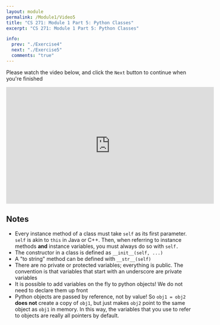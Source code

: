 ```yaml
---
layout: module
permalink: /Module1/Video5
title: "CS 271: Module 1 Part 5: Python Classes"
excerpt: "CS 271: Module 1 Part 5: Python Classes"

info:
  prev: "./Exercise4"
  next: "./Exercise5"
  comments: "true"
---
```


<p>
Please watch the video below, and click the <code>Next</code> button to continue when you're finished
</p>

<iframe width="560" height="315" src="https://www.youtube.com/embed/uL-ftsDtmCc" frameborder="0" allow="accelerometer; autoplay; clipboard-write; encrypted-media; gyroscope; picture-in-picture" allowfullscreen></iframe>

<h2>Notes</h2>

<ul>
<li>Every instance method of a class must take <code>self</code> as its first parameter.  <code>self</code> is akin to <code>this</code> in Java or C++.  Then, when referring to instance methods <b>and</b> instance variables, you must always do so with <code>self.</code></li>
<li>The constructor in a class is defined as <code>__init__(self, ...)</code></li>
<li>A "to string" method can be defined with <code>__str__(self)</code></li>
<li>There are no private or protected variables; everything is public.  The convention is that variables that start with an underscore are private variables</li>
<li>It is possible to add variables on the fly to python objects!  We do not need to declare them up front</li>
<li>Python objects are passed by reference, not by value!  So <code>obj1 = obj2</code> <b>does not</b> create a copy of <code>obj1</code>, but just makes <code>obj2</code> point to the same object as <code>obj1</code> in memory.  In this way, the variables that you use to refer to objects are really all pointers by default. </li>
</ul>